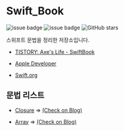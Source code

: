 # Swift_Book

![issue badge](https://img.shields.io/badge/ver.-Swift5-orange?logo=swift)
![issue badge](https://img.shields.io/badge/ver.-Xcode11-blue?logo=xcode)
![GitHub stars](https://img.shields.io/github/stars/Axe-Num1/Swift_Book?style=social)

스위프트 문법을 정리한 저장소입니다.

- [TISTORY: Axe's Life - SwiftBook](https://axe-num1.tistory.com/category/SwiftBook)

- [Apple Developer](https://developer.apple.com/kr/swift)
- [Swift.org](https://swift.org)

## 문법 리스트
* [Closure](https://github.com/Axe-Num1/Swift_Book/blob/master/Swift_Book.playground/Pages/Closure.xcplaygroundpage/Contents.swift)  =>  [(Check on Blog)](https://axe-num1.tistory.com/18)

* [Array](https://github.com/Axe-Num1/Swift_Book/blob/master/Swift_Book.playground/Pages/Array.xcplaygroundpage/Contents.swift)  =>  [(Check on Blog)](https://axe-num1.tistory.com/19)
